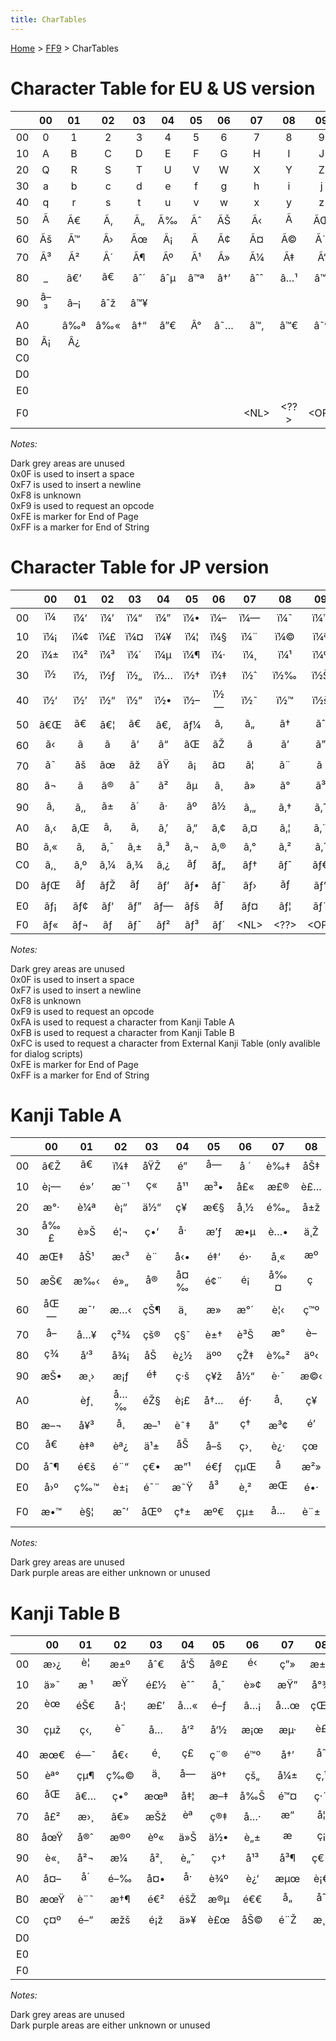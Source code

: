 ```yaml
---
title: CharTables
---
```


[Home](/ff7-flat-wiki/Main%20Page.md) > [FF9](/ff7-flat-wiki/FF9.md) > CharTables

# Character Table for EU & US version

|     | 00  | 01  | 02  | 03  | 04  | 05  | 06  |     07     |     08     |     09     | 0A  | 0B  | 0C  | 0D  |     0E     |     0F     |
|:---:|:---:|:---:|:---:|:---:|:---:|:---:|:---:|:----------:|:----------:|:----------:|:---:|:---:|:---:|:---:|:----------:|:----------:|
| 00  |  0  |  1  |  2  |  3  |  4  |  5  |  6  |     7      |     8      |     9      | \+  | \-  |  =  | \*  |     %      |            |
| 10  |  A  |  B  |  C  |  D  |  E  |  F  |  G  |     H      |     I      |     J      |  K  |  L  |  M  |  N  |     O      |     P      |
| 20  |  Q  |  R  |  S  |  T  |  U  |  V  |  W  |     X      |     Y      |     Z      |  (  |  !  |  ?  | â€œ |     :      |     .      |
| 30  |  a  |  b  |  c  |  d  |  e  |  f  |  g  |     h      |     i      |     j      |  k  |  l  |  m  |  n  |     o      |     p      |
| 40  |  q  |  r  |  s  |  t  |  u  |  v  |  w  |     x      |     y      |     z      |  )  |  ,  |  /  | â€¢ |     \~     |     &      |
| 50  | Ã  | Ã€  | Ã‚  | Ã„  | Ã‰  | Ãˆ  | ÃŠ  |     Ã‹     |     Ã     |     ÃŒ     | ÃŽ  | Ã  | Ã“  | Ã’  |     Ã”     |     Ã–     |
| 60  | Ãš  | Ã™  | Ã›  | Ãœ  | Ã¡  | Ã   | Ã¢  |     Ã¤     |     Ã©     |     Ã¨     | Ãª  | Ã«  | Ã­  | Ã¬  |     Ã®     |     Ã¯     |
| 70  | Ã³  | Ã²  | Ã´  | Ã¶  | Ãº  | Ã¹  | Ã»  |     Ã¼     |     Ã‡     |     Ã‘     | Ã§  | Ã±  | Å’  | ÃŸ  |    â€™     |    â€     |
| 80  | \_  | ã€‘ | ã€ | âˆ´ | âˆµ | â™ª | â†’ |    âˆˆ     |    â…¹     |    â™¦     | Â§  | â€¹ | â€º | â† |    âˆ‹     |    â†‘     |
| 90  | â–³ | â–¡ | âˆž | â™¥ |     |     |     |            |            |            |     |     |     |     |            |            |
| A0  |     | â‰ª | â‰« | â†“ | â”€ | Â°  | â˜… |    â™‚     |    â™€     |    â˜º     |     | â€ž | â€˜ | \#  |    â€»     |     ;      |
| B0  | Â¡  | Â¿  |     |     |     |     |     |            |            |            |     |     |     |     |            |            |
| C0  |     |     |     |     |     |     |     |            |            |            |     |     |     |     |            |            |
| D0  |     |     |     |     |     |     |     |            |            |            |     |     |     |     |            |            |
| E0  |     |     |     |     |     |     |     |            |            |            |     |     |     |     |            |            |
| F0  |     |     |     |     |     |     |     | &lt;NL&gt; | &lt;??&gt; | &lt;OP&gt; |     |     |     |     | &lt;PE&gt; | &lt;SE&gt; |

*Notes:*

Dark grey areas are unused  
0x0F is used to insert a space  
0xF7 is used to insert a newline  
0xF8 is unknown  
0xF9 is used to request an opcode  
0xFE is marker for End of Page  
0xFF is a marker for End of String  

# Character Table for JP version

|     | 00  | 01  | 02  | 03  | 04  | 05  | 06  |     07     |     08     |     09     |     0A     |     0B     |     0C     | 0D  |     0E     |     0F     |
|:---:|:---:|:---:|:---:|:---:|:---:|:---:|:---:|:----------:|:----------:|:----------:|:----------:|:----------:|:----------:|:---:|:----------:|:----------:|
| 00  | ï¼ | ï¼‘ | ï¼’ | ï¼“ | ï¼” | ï¼• | ï¼– |    ï¼—     |    ï¼˜     |    ï¼™     |    ï¼‹     |    ï¼     |    ï¼     | ï¼Š |    ï¼…     |    ã€€     |
| 10  | ï¼¡ | ï¼¢ | ï¼£ | ï¼¤ | ï¼¥ | ï¼¦ | ï¼§ |    ï¼¨     |    ï¼©     |    ï¼ª     |    ï¼«     |    ï¼¬     |    ï¼­     | ï¼® |    ï¼¯     |    ï¼°     |
| 20  | ï¼± | ï¼² | ï¼³ | ï¼´ | ï¼µ | ï¼¶ | ï¼· |    ï¼¸     |    ï¼¹     |    ï¼º     |    ï¼ˆ     |    ï¼     |    ï¼Ÿ     | ã‚› |    ï¼š     |    ã€‚     |
| 30  | ï½ | ï½‚ | ï½ƒ | ï½„ | ï½… | ï½† | ï½‡ |    ï½ˆ     |    ï½‰     |    ï½Š     |    ï½‹     |    ï½Œ     |    ï½     | ï½Ž |    ï½     |    ï½     |
| 40  | ï½‘ | ï½’ | ï½“ | ï½” | ï½• | ï½– | ï½— |    ï½˜     |    ï½™     |    ï½š     |    ï¼‰     |    ã€     |    ï¼     | ãƒ» |    ã€œ     |    ï¼†     |
| 50  | ã€Œ | ã€ | â€¦ | ã€ | ã€‚ | ãƒ¼ | ã‚ |    ã„     |    ã†     |    ãˆ     |    ãŠ     |    ã     |    ãƒ     | ã… |    ã‡     |    ã‰     |
| 60  | ã‹ | ã | ã | ã‘ | ã“ | ãŒ | ãŽ |    ã     |    ã’     |    ã”     |    ã•     |    ã—     |    ã™     | ã› |    ã     |    ã–     |
| 70  | ã˜ | ãš | ãœ | ãž | ãŸ | ã¡ | ã¤ |    ã¦     |    ã¨     |    ã      |    ã¢     |    ã¥     |    ã§     | ã© |    ãª     |    ã«     |
| 80  | ã¬ | ã­ | ã® | ã¯ | ã² | ãµ | ã¸ |    ã»     |    ã°     |    ã³     |    ã¶     |    ã¹     |    ã¼     | ã¾ |    ã¿     |    ã‚€     |
| 90  | ã‚ | ã‚‚ | ã± | ã´ | ã· | ãº | ã½ |    ã‚„     |    ã‚†     |    ã‚ˆ     |    ã‚ƒ     |    ã‚…     |    ã‚‡     | ã£ |    ã‚‰     |    ã‚Š     |
| A0  | ã‚‹ | ã‚Œ | ã‚ | ã‚ | ã‚’ | ã‚“ | ã‚¢ |    ã‚¤     |    ã‚¦     |    ã‚¨     |    ã‚ª     |    ã‚¡     |    ã‚£     | ã‚¥ |    ã‚§     |    ã‚©     |
| B0  | ã‚« | ã‚­ | ã‚¯ | ã‚± | ã‚³ | ã‚¬ | ã‚® |    ã‚°     |    ã‚²     |    ã‚´     |    ã‚µ     |    ã‚·     |    ã‚¹     | ã‚» |    ã‚½     |    ã‚¶     |
| C0  | ã‚¸ | ã‚º | ã‚¼ | ã‚¾ | ã‚¿ | ãƒ | ãƒ„ |    ãƒ†     |    ãƒˆ     |    ãƒ€     |    ãƒ‚     |    ãƒ…     |    ãƒ‡     | ãƒ‰ |    ãƒŠ     |    ãƒ‹     |
| D0  | ãƒŒ | ãƒ | ãƒŽ | ãƒ | ãƒ’ | ãƒ• | ãƒ˜ |    ãƒ›     |    ãƒ     |    ãƒ“     |    ãƒ–     |    ãƒ™     |    ãƒœ     | ãƒž |    ãƒŸ     |    ãƒ      |
| E0  | ãƒ¡ | ãƒ¢ | ãƒ‘ | ãƒ” | ãƒ— | ãƒš | ãƒ |    ãƒ¤     |    ãƒ¦     |    ãƒ¨     |    ãƒ£     |    ãƒ¥     |    ãƒ§     | ãƒƒ |    ãƒ©     |    ãƒª     |
| F0  | ãƒ« | ãƒ¬ | ãƒ­ | ãƒ¯ | ãƒ² | ãƒ³ | ãƒ´ | &lt;NL&gt; | &lt;??&gt; | &lt;OP&gt; | &lt;KA&gt; | &lt;KB&gt; | &lt;KX&gt; |     | &lt;PE&gt; | &lt;SE&gt; |

*Notes:*

Dark grey areas are unused  
0x0F is used to insert a space  
0xF7 is used to insert a newline  
0xF8 is unknown  
0xF9 is used to request an opcode  
0xFA is used to request a character from Kanji Table A  
0xFB is used to request a character from Kanji Table B  
0xFC is used to request a character from External Kanji Table (only
avalible for dialog scripts)  
0xFE is marker for End of Page  
0xFF is a marker for End of String  

# Kanji Table A

|     | 00  | 01  | 02  | 03  | 04  | 05  | 06  | 07  | 08  | 09  | 0A  | 0B  | 0C  | 0D  | 0E  | 0F  |
|:---:|:---:|:---:|:---:|:---:|:---:|:---:|:---:|:---:|:---:|:---:|:---:|:---:|:---:|:---:|:---:|:---:|
| 00  | ã€Ž | ã€ | ï¼‡ | åŸŽ | é­” | å— | å ´ | è‰‡ | åŠ‡ | æ‘ | é“ | å±± | æ´ž | çªŸ | å®® | ç ‚ |
| 10  | è¡— | é»’ | æ¨¹ | ç« | å¹¹ | æ³• | å£« | æ£® | è£… | ç”¨ | åœ° | å‚™ | æ— | ä¸‹ | æ²¼ | å¤ |
| 20  | æ°· | è¼ª | è¡“ | ä½“ | ç¥  | æ€§ | å¸½ | é‰„ | å±ž | å­ | é–€ | ä½¿ | æ­¦ | å™¨ | çŸ³ | é§… |
| 30  | å‰£ | è»Š | é¦¬ | ç•‘ | å· | æ’ƒ | æ•µ | è…• | ä¸Ž | å°‚ | æ”» | å®š | è–¬ | å…¨ | å›ž | ç™½ |
| 40  | æŒ‡ | åŠ¹ | æ‹³ | è¨­ | å‹• | é‡‘ | é›· | å¸« | æº | ç”º | æžœ | å˜ | ä¸€ | æ•° | ç«œ | å¤§ |
| 50  | æŠ€ | æ‰‹ | é»„ | å® | å¤‰ | é¢¨ | é¡ | å‰¤ | ç  | ç›— | æ¿ | å¾— | é˜² | é ‚ | ç›® | æ›´ |
| 60  | åŒ— | æ¯’ | æ…‹ | çŠ¶ | ä¸­ | æ­» | æ°´ | è¦‹ | ç™º | æš— | ç„¡ | æ¶ˆ | åˆ— | åŠ› | æ°— | é¿ |
| 70  | å– | å…¥ | ç²¾ | çš® | ç§˜ | è±† | è³Š | æ° | è– | æœ | ç”Ÿ | å¤© | ç‚Ž | åˆ‡ | å¾© | åœ¨ |
| 80  | ç¾ | å‘³ | å¾¡ | åŠ  | è¿½ | äºº | çŽ‡ | è‰² | äº‹ | èµ¤ | è¤‡ | è¿” | è²» | å‰ | é—‡ | å†· |
| 90  | æŠ• | æ¸› | æ¡ƒ | é‡ | ç·š | ç¥ž | å½“ | è·¯ | æ©‹ | è§’ | é«­ | æœˆ | ç¾½ | çˆª | æž¯ | å¿ƒ |
| A0  |     | èƒ¸ | å…‰ | éŽ§ | è¡£ | å†… | éƒ· | å¸ | ç¥­ | æœ¬ | å¦– | å¾Œ |     | å¿ | æ†© | å‘ª |
| B0  | æ–¬ | å¥³ | å¸ | æ–¹ | è˜‡ | å­” | ç† | æ³¢ | é’ | ä¸Š | å€¤ | èƒ½ | åŽ | é»™ | åŒ– | æ²ˆ |
| C0  | å€ | è‡ª | èª¿ | ä¹± | åŠ | å–š | ç›¸ | è¿· | çœ  | å¬ | æ·· | å…ˆ | æƒ‘ | åˆ† | å®Ÿ | å¿… |
| D0  | åˆ¶ | é€š | é¨“ | ç€• | æ”¹ | é€ƒ | çµŒ | å | æ²» | ä¸‡ | ç©º | åŽŸ | å°Ž | åˆ© | æ­¢ | éš  |
| E0  | å›º | ç‰™ | è±¡ | é¯¨ | æ˜Ÿ | å³ | è‚² | æŒ | é•· | éµ | å½¢ | é¢ | è§£ | æ„ | æ¥µ | è€… |
| F0  | æ•™ | è§¦ | æˆ’ | åŒº | ç†± | æº€ | çµ± | å… | è¨± | å°„ | è²« | çŸ¥ | ç†Ÿ | è­¦ | æ—¥ | ç·‘ |

*Notes:*

Dark grey areas are unused  
Dark purple areas are either unknown or unused  

# Kanji Table B

|     | 00  | 01  | 02  | 03  | 04  | 05  | 06  | 07  | 08  | 09  | 0A  | 0B  | 0C  | 0D  | 0E  | 0F  |
|:---:|:---:|:---:|:---:|:---:|:---:|:---:|:---:|:---:|:---:|:---:|:---:|:---:|:---:|:---:|:---:|:---:|
| 00  | æ›¿ | è¦ | æ±º | åˆ€ | å‘Š | å®£ | é‹ | ç”» | æ±Ÿ | åº­ | åœ’ | éƒ¨ | å¤¢ | é£Ÿ | ç€ | ä¸‰ |
| 10  | ä»˜ | æ ¹ | æŸ | é£½ | èˆˆ | å¸¯ | è»¢ | æŸ” | å°¾ | è‰ | å¥® | å†† | é ­ | å·¾ | é«ª | é‡Ž |
| 20  | èœ | éŠ€ | å·¦ | æ£’ | å…« | é–ƒ | â…¡ | å…œ | çŒ« | é£¾ | å˜¯ | é›‘ | é³´ | æ¯ | çª | ç«  |
| 30  | çµž | ç‹‚ | è¯ | å…­ | å’² | å‘½ | æ¡œ | æµ· | è£ | ç„ | æ”¾ | é­š | é­‚ | å¤œ | æˆ¦ | æ‰€ |
| 40  | æœ€ | é—˜ | å€‹ | é¸ | ç£ | ç¨® | é™º | å†’ | åˆ | ä½œ | å¹» | ç¢º | ç¾© | å¥¥ | ç§» | ä¸¦ |
| 50  | èª° | çµ¶ | ç‰© | ä¸ | å— | äº† | çš„ | å¼± | ç‚¹ | çµ‚ | å­— | å¸¸ | çŒ› | è²· | å | è¦š |
| 60  | åŒ | ã€… | ç•° | æœª | å‡¦ | æ–‡ | å‰Š | é™¤ | ç·¨ | æˆ | å…ƒ | å±‹ | é€  | åº— |     |     |
| 70  | å£² | æ›¸ | â€» | æŠž | èª | ç®‡ | å…· | æ“ | å¦ | ä½ | ç½® | è¦– | ä¸– | è¡Œ | å‡º | å³ |
| 80  | åœŸ | å®ˆ | æ®º | èº« | ä»Š | ä½• | è„± | æ | ç¡ | æ™‚ | å¥½ | ä»£ | é«˜ | æ¹¿ | è°· | æŠ¼ |
| 90  | è«¸ | å²¬ | æ¼  | å²¸ | è„ˆ | ç›† | å¹³ | å³¶ | ç€¬ | éœ§ | åŽ» | æ± | è¥¿ | é™¸ | æµ… | å¿˜ |
| A0  | å¤– | å´ | é–‰ | å¤• | å· | è¾º | è¿‘ | æµœ | è¡€ | çµµ | å¯¾ | é‡ | å¯ | å‘ | ç³» | æ­£ |
| B0  | æœŸ | è¨˜ | æ†¶ | é€² | éšŽ | æ®µ | é€€ | å„ | åˆ | å° | é  | è· | é›¢ | é€Ÿ | åˆ¥ | è¡¨ |
| C0  | ç¤º | é–“ | æžš | é¡ž | ä»¥ | è£œ | åŠ© | é¨Ž | æ¸¯ | çŽ‹ | å›½ | è£ | å¾ |     |     |     |
| D0  |     |     |     |     |     |     |     |     |     |     |     |     |     |     |     |     |
| E0  |     |     |     |     |     |     |     |     |     |     |     |     |     |     |     |     |
| F0  |     |     |     |     |     |     |     |     |     |     |     |     |     |     |     |     |

*Notes:*

Dark grey areas are unused  
Dark purple areas are either unknown or unused  
